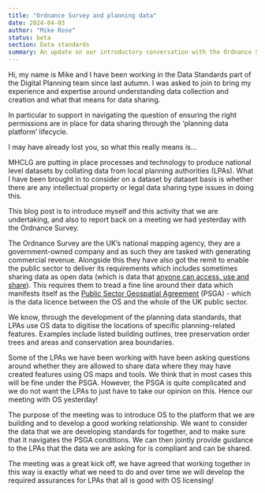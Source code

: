 ```yaml
---
title: "Ordnance Survey and planning data"
date: 2024-04-03
author: "Mike Rose"
status: beta
section: Data standards
summary: An update on our introductory conversation with the Ordnance Survey.
---
```


Hi, my name is Mike and I have been working in the Data Standards part of the Digital Planning team since last autumn. I was asked to join to bring my experience and expertise around understanding data collection and creation and what that means for data sharing. 

In particular to support in navigating the question of ensuring the right permissions are in place for data sharing through the ‘planning data platform’ lifecycle.

I may have already lost you, so what this really means is…

MHCLG are putting in place processes and technology to produce national level datasets by collating data from local planning authorities (LPAs). What I have been brought in to consider on a dataset by dataset basis is whether there are any intellectual property or legal data sharing type issues in doing this.

This blog post is to introduce myself and this activity that we are undertaking, and also to report back on a meeting we had yesterday with the Ordnance Survey.

The Ordnance Survey are the UK’s national mapping agency, they are a government-owned company and as such they are tasked with generating commercial revenue. Alongside this they have also got the remit to enable the public sector to deliver its requirements which includes sometimes sharing data as open data (which is data that [anyone can access, use and share](https://theodi.org/news-and-events/blog/what-is-open-data/)). This requires them to tread a fine line around their data which manifests itself as the [Public Sector Geospatial Agreement](https://www.ordnancesurvey.co.uk/customers/public-sector/public-sector-geospatial-agreement) (PSGA) - which is the data licence between the OS and the whole of the UK public sector.

We know, through the development of the planning data standards, that LPAs use OS data to digitise the locations of specific planning-related features. Examples include listed building outlines, tree preservation order trees and areas and conservation area boundaries.

Some of the LPAs we have been working with have been asking questions around whether they are allowed to share data where they may have created features using OS maps and tools. We think that in most cases this will be fine under the PSGA. However, the PSGA is quite complicated and we do not want the LPAs to just have to take our opinion on this. Hence our meeting with OS yesterday!

The purpose of the meeting was to introduce OS to the platform that we are building and to develop a good working relationship.  We want to consider the data that we are developing standards for together, and to make sure that it navigates the PSGA conditions. We can then jointly provide guidance to the LPAs that the data we are asking for is compliant and can be shared. 

The meeting was a great kick off, we have agreed that working together in this way is exactly what we need to do and over time we will develop the required assurances for LPAs that all is good with OS licensing!
